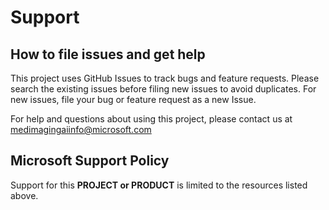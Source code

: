 # Support

## How to file issues and get help  

This project uses GitHub Issues to track bugs and feature requests. Please search the existing 
issues before filing new issues to avoid duplicates.  For new issues, file your bug or 
feature request as a new Issue.

For help and questions about using this project, please contact us at medimagingaiinfo@microsoft.com

## Microsoft Support Policy  

Support for this **PROJECT or PRODUCT** is limited to the resources listed above.

